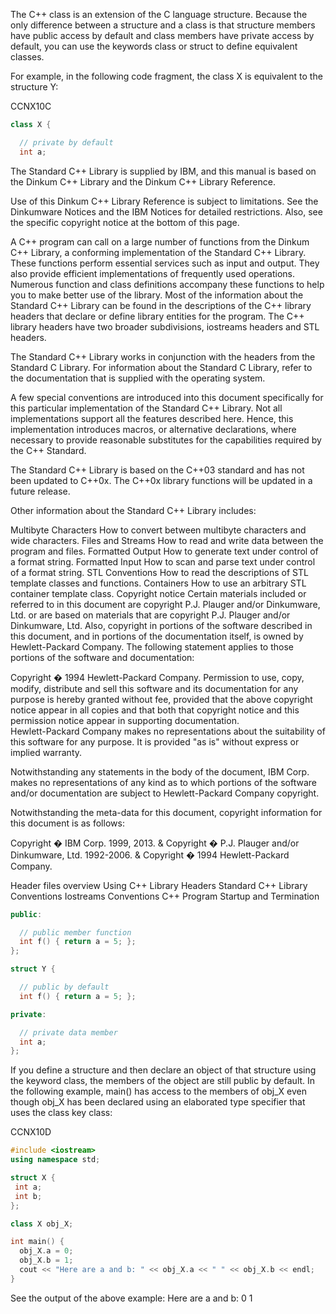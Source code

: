 The C++ class is an extension of the C language structure. Because the only difference between a structure and a class is that structure members have public access by default and class members have private access by default, you can use the keywords class or struct to define equivalent classes.

For example, in the following code fragment, the class X is equivalent to the structure Y:

CCNX10C

```cpp
class X {

  // private by default
  int a;
```

The Standard C++ Library is supplied by IBM, and this manual is based on the Dinkum C++ Library and the Dinkum C++ Library Reference.

Use of this Dinkum C++ Library Reference is subject to limitations. See the Dinkumware Notices and the IBM Notices for detailed restrictions. Also, see the specific copyright notice at the bottom of this page.

A C++ program can call on a large number of functions from the Dinkum C++ Library, a conforming implementation of the Standard C++ Library. These functions perform essential services such as input and output. They also provide efficient implementations of frequently used operations. Numerous function and class definitions accompany these functions to help you to make better use of the library. Most of the information about the Standard C++ Library can be found in the descriptions of the C++ library headers that declare or define library entities for the program. The C++ library headers have two broader subdivisions, iostreams headers and STL headers.

The Standard C++ Library works in conjunction with the headers from the Standard C Library. For information about the Standard C Library, refer to the documentation that is supplied with the operating system.

A few special conventions are introduced into this document specifically for this particular implementation of the Standard C++ Library. Not all implementations support all the features described here. Hence, this implementation introduces macros, or alternative declarations, where necessary to provide reasonable substitutes for the capabilities required by the C++ Standard.

The Standard C++ Library is based on the C++03 standard and has not been updated to C++0x. The C++0x library functions will be updated in a future release.

Other information about the Standard C++ Library includes:

Multibyte Characters
How to convert between multibyte characters and wide characters.
Files and Streams
How to read and write data between the program and files.
Formatted Output
How to generate text under control of a format string.
Formatted Input
How to scan and parse text under control of a format string.
STL Conventions
How to read the descriptions of STL template classes and functions.
Containers
How to use an arbitrary STL container template class.
Copyright notice
Certain materials included or referred to in this document are copyright P.J. Plauger and/or Dinkumware, Ltd. or are based on materials that are copyright P.J. Plauger and/or Dinkumware, Ltd. Also, copyright in portions of the software described in this document, and in portions of the documentation itself, is owned by Hewlett-Packard Company. The following statement applies to those portions of the software and documentation:

Copyright � 1994 Hewlett-Packard Company.
Permission to use, copy, modify, distribute and sell this software and its
documentation for any purpose is hereby granted without fee, provided that
the above copyright notice appear in all copies and that both that copyright
notice and this permission notice appear in supporting documentation.  
Hewlett-Packard Company makes no representations about the suitability of
this software for any purpose. It is provided "as is" without express or
implied warranty.

Notwithstanding any statements in the body of the document, IBM Corp. makes no representations of any kind as to which portions of the software and/or documentation are subject to Hewlett-Packard Company copyright.

Notwithstanding the meta-data for this document, copyright information for this document is as follows:

Copyright � IBM Corp. 1999, 2013. & Copyright � P.J. Plauger and/or Dinkumware, Ltd. 1992-2006. & Copyright � 1994 Hewlett-Packard Company.

Header files overview
Using C++ Library Headers
Standard C++ Library Conventions
Iostreams Conventions
C++ Program Startup and Termination

```cpp
public:

  // public member function
  int f() { return a = 5; };
};

struct Y {

  // public by default
  int f() { return a = 5; };

private:

  // private data member
  int a;
};
```

If you define a structure and then declare an object of that structure using the keyword class, the members of the object are still public by default. In the following example, main() has access to the members of obj_X even though obj_X has been declared using an elaborated type specifier that uses the class key class:

CCNX10D

```cpp
#include <iostream>
using namespace std;

struct X {
 int a;
 int b;
};

class X obj_X;

int main() {
  obj_X.a = 0;
  obj_X.b = 1;
  cout << "Here are a and b: " << obj_X.a << " " << obj_X.b << endl;
}
```

See the output of the above example:
Here are a and b: 0 1
